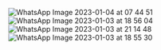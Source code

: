 ![WhatsApp Image 2023-01-04 at 07 44 51](https://user-images.githubusercontent.com/121789302/210464881-7e592d06-e561-4aa6-934a-1dceab532403.jpeg)
![WhatsApp Image 2023-01-03 at 18 56 04](https://user-images.githubusercontent.com/121789302/210464900-21d6ecc4-23eb-4eb1-a502-4d6c81141d57.jpeg)
![WhatsApp Image 2023-01-03 at 21 14 48](https://user-images.githubusercontent.com/121789302/210464914-e98404e8-3d50-435c-8504-e9955960c071.jpeg)
![WhatsApp Image 2023-01-03 at 18 55 30](https://user-images.githubusercontent.com/121789302/210465064-00de03fb-2a23-4c52-b301-78e3bd24aa6c.jpeg)
